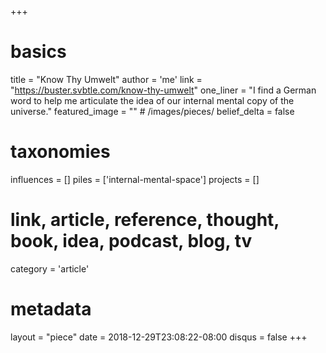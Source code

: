 +++
# basics
title     		 = "Know Thy Umwelt"
author    		 = 'me'
link      		 = "https://buster.svbtle.com/know-thy-umwelt"
one_liner 		 = "I find a German word to help me articulate the idea of our internal mental copy of the universe."
featured_image = "" # /images/pieces/
belief_delta   = false

# taxonomies
influences		 = []
piles     		 = ['internal-mental-space']
projects			 = []

# link, article, reference, thought, book, idea, podcast, blog, tv
category  		 = 'article'

# metadata
layout	    	 = "piece"
date      		 = 2018-12-29T23:08:22-08:00
disqus    		 = false
+++

